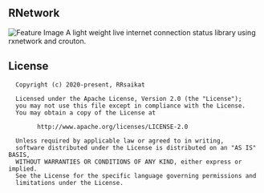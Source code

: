 ## RNetwork 
![Feature Image](https://repository-images.githubusercontent.com/250891537/077fef00-7d4d-11ea-9cd5-898435e61d2e)
A light weight live internet connection status library using rxnetwork and crouton.

License
-----------------

      Copyright (c) 2020-present, RRsaikat

      Licensed under the Apache License, Version 2.0 (the "License");
      you may not use this file except in compliance with the License.
      You may obtain a copy of the License at

            http://www.apache.org/licenses/LICENSE-2.0

      Unless required by applicable law or agreed to in writing,
      software distributed under the License is distributed on an "AS IS" BASIS,
      WITHOUT WARRANTIES OR CONDITIONS OF ANY KIND, either express or implied.
      See the License for the specific language governing permissions and
      limitations under the License.
